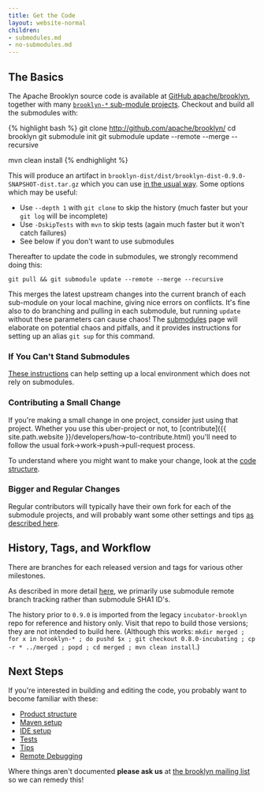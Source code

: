 ```yaml
---
title: Get the Code
layout: website-normal
children:
- submodules.md
- no-submodules.md
---
```


## The Basics

The Apache Brooklyn source code is available at [GitHub apache/brooklyn](http://github.com/apache/brooklyn),
together with many [`brooklyn-*` sub-module projects](https://github.com/apache?query=brooklyn).
Checkout and build all the submodules with:

{% highlight bash %}
git clone http://github.com/apache/brooklyn/
cd brooklyn
git submodule init
git submodule update --remote --merge --recursive

mvn clean install
{% endhighlight %}

This will produce an artifact in `brooklyn-dist/dist/brooklyn-dist-0.9.0-SNAPSHOT-dist.tar.gz` <!-- BROOKLYN_VERSION -->
which you can use [in the usual way](../../start/running.html).
Some options which may be useful:

* Use `--depth 1` with `git clone` to skip the history (much faster but your `git log` will be incomplete)
* Use `-DskipTests` with `mvn` to skip tests (again much faster but it won't catch failures)
* See below if you don't want to use submodules

Thereafter to update the code in submodules, we strongly recommend doing this:

    git pull && git submodule update --remote --merge --recursive

This merges the latest upstream changes into the current branch of each sub-module on your local machine,
giving nice errors on conflicts.
It's fine also to do branching and pulling in each submodule,
but running `update` without these parameters can cause chaos!
The [submodules](submodules.html) page will elaborate on potential chaos and pitfalls,
and it provides instructions for setting up an alias `git sup` for this command.


### If You Can't Stand Submodules

[These instructions](no-submodules.html) can help setting up a local environment
which does not rely on submodules.


### Contributing a Small Change

If you're making a small change in one project, consider just using that project.
Whether you use this uber-project or not, to [contribute]({{ site.path.website }}/developers/how-to-contribute.html) 
you'll need to follow the usual fork->work->push->pull-request process.

To understand where you might want to make your change,
look at the [code structure](structure.html).


### Bigger and Regular Changes

Regular contributors will typically have their own fork for each of the submodule projects,
and will probably want some other settings and tips [as described here](submodules.html).


## History, Tags, and Workflow

There are branches for each released version and tags for various other milestones.

As described in more detail [here](submodules.html), we primarily use submodule remote branch tracking
rather than submodule SHA1 ID's.

The history prior to `0.9.0` is imported from the legacy `incubator-brooklyn` repo for reference and history only.
Visit that repo to build those versions; they are not intended to build here.
(Although this works:
`mkdir merged ; for x in brooklyn-* ; do pushd $x ; git checkout 0.8.0-incubating ; cp -r * ../merged ; popd ; cd merged ; mvn clean install`.)

 
## Next Steps

If you're interested in building and editing the code, you probably want to become familiar with these:

* [Product structure](structure.html)
* [Maven setup](../env/maven-build.html)
* [IDE setup](../env/ide/)
* [Tests](tests.html)
* [Tips](../tips/)
* [Remote Debugging](../tips/debugging-remote-brooklyn.html)

Where things aren't documented **please ask us** at 
[the brooklyn mailing list](https://mail-archives.apache.org/mod_mbox/incubator-brooklyn-dev/)
so we can remedy this!
